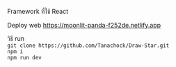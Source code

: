 Framework ที่ใช้ React

Deploy web https://moonlit-panda-f252de.netlify.app

วิธี run<br>
```git clone https://github.com/Tanachock/Draw-Star.git```<br>
```npm i```<br>
```npm run dev```<br>

